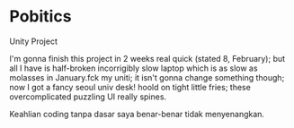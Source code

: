 # Pobitics
Unity Project

I'm gonna finish this project in 2 weeks real quick (stated 8, February);
but all I have is half-broken incorrigibly slow laptop which is as slow as molasses in January.fck my uniti; it isn't gonna change something though;
now I got a fancy seoul univ desk! hoold on tight little fries;
these overcomplicated puzzling UI really spines.

Keahlian coding tanpa dasar saya benar-benar tidak menyenangkan.
